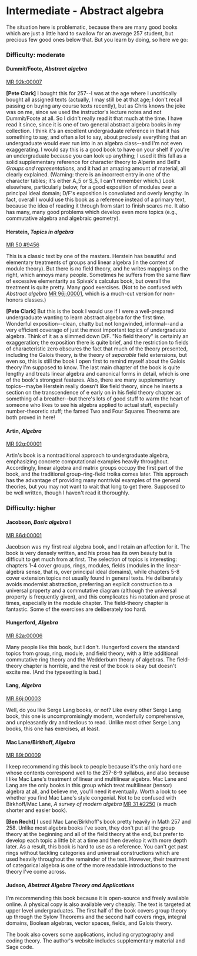 # Intermediate - Abstract algebra

The situation here is problematic, because there are many good books which are just a little
hard to swallow for an average 257 student, but precious few good ones below that.  But you
learn by doing, so here we go:

### Difficulty: moderate

#### Dummit/Foote, *Abstract algebra*

[MR 92k:00007](http://www.ams.org/mathscinet-getitem?mr=92k%3A00007)

**[Pete Clark]** I bought this for 257--I was at the age where I uncritically bought all
assigned texts (actually, I may still be at that age; I don't recall passing on buying any
course texts recently), but as Chris knows the joke was on me, since we used the instructor's
lecture notes and not Dummit/Foote at all.  So I didn't really read it that much at the time.
I have read it since, since it is one of two general abstract algebra books in my collection.
I think it's an excellent undergraduate reference in that it has something to say, and often a
lot to say, about precisely everything that an undergraduate would ever run into in an algebra
class--and I'm not even exaggerating.  I would say this is a good book to have on your shelf if
you're an undergraduate because you can look up anything; I used it this fall as a solid
supplementary reference for character theory to Alperin and Bell's *Groups and
representations*, and it had an amazing amount of material, all clearly explained.  (Warning:
there is an incorrect entry in one of the character tables; it's either A\_5 or S\_5, I can't
remember which.)  Look elsewhere, particularly below, for a good exposition of modules over a
principal ideal domain; D/F's exposition is convoluted and overly lengthy.  In fact, overall I
would use this book as a reference instead of a primary text, because the idea of reading it
through from start to finish scares me.  It also has many, many good problems which develop
even more topics (e.g., commutative algebra and algebraic geometry).

#### Herstein, *Topics in algebra*

[MR 50 #9456](http://www.ams.org/mathscinet-getitem?mr=50+%239456)

This is a classic text by one of the masters.  Herstein has beautiful and elementary treatments
of groups and linear algebra (in the context of module theory).  But there is no field theory,
and he writes mappings on the right, which annoys many people.  Sometimes he suffers from the
same flaw of excessive elementarity as Spivak's calculus book, but overall the treatment is
quite pretty.  Many good exercises.  (Not to be confused with *Abstract algebra*
[MR 96j:00001](http://www.ams.org/mathscinet-getitem?mr=96j%3A00001), which is a much-cut
version for non-honors classes.)

**[Pete Clark]** But this is the book I would use if I were a well-prepared undergraduate
wanting to learn abstract algebra for the first time.  Wonderful exposition--clean, chatty but
not longwinded, informal--and a very efficient coverage of just the most important topics of
undergraduate algebra. Think of it as a slimmed down D/F.  "No field theory" is certainly an
exaggeration; the exposition there is quite brief, and the restriction to fields of
characteristic zero obscures the fact that much of the theory presented, including the Galois
theory, is the theory of *separable* field extensions, but even so, this is still the book I
open first to remind myself about the Galois theory I'm supposed to know.  The last main
chapter of the book is quite lengthy and treats linear algebra and canonical forms in detail,
which is one of the book's strongest features.  Also, there are many supplementary
topics--maybe Herstein really doesn't like field theory, since he inserts a section on the
transcendence of e early on in his field theory chapter as something of a breather--but there's
lots of good stuff to warm the heart of someone who likes to see his algebra applied to actual
stuff, especially number-theoretic stuff; the famed Two and Four Squares Theorems are both
proved in here!

#### Artin, *Algebra*

[MR 92g:00001](http://www.ams.org/mathscinet-getitem?mr=92g%3A00001)

Artin's book is a nontraditional approach to undergraduate algebra, emphasizing concrete
computational examples heavily throughout.  Accordingly, linear algebra and matrix groups
occupy the first part of the book, and the traditional group-ring-field troika comes later.
This approach has the advantage of providing many nontrivial examples of the general theories,
but you may not want to wait that long to get there.  Supposed to be well written, though I
haven't read it thoroughly.

### Difficulty: higher

#### Jacobson, *Basic algebra* I

[MR 86d:00001](http://www.ams.org/mathscinet-getitem?mr=86d%3A00001)

Jacobson was my first real algebra book, and I retain an affection for it.  The book is very
densely written, and his prose has its own beauty but is difficult to get much from at first.
The selection of topics is interesting: chapters 1-4 cover groups, rings, modules, fields
(modules in the linear-algebra sense, that is, over principal ideal domains), while chapters
5-8 cover extension topics not usually found in general texts.  He deliberately avoids
modernist abstraction, preferring an explicit construction to a universal property and a
commutative diagram (although the universal property is frequently given), and this complicates
his notation and prose at times, especially in the module chapter.  The field-theory chapter is
fantastic.  Some of the exercises are deliberately too hard.

#### Hungerford, *Algebra*

[MR 82a:00006](http://www.ams.org/mathscinet-getitem?mr=82a%3A00006)

Many people like this book, but I don't.  Hungerford covers the standard topics from group,
ring, module, and field theory, with a little additional commutative ring theory and the
Wedderburn theory of algebras.  The field-theory chapter is horrible, and the rest of the book
is okay but doesn't excite me.  (And the typesetting is bad.)

#### Lang, *Algebra*

[MR 86j:00003](http://www.ams.org/mathscinet-getitem?mr=86j%3A00003)

Well, do you like Serge Lang books, or not?  Like every other Serge Lang book, this one is
uncompromisingly modern, wonderfully comprehensive, and unpleasantly dry and tedious to read.
Unlike most other Serge Lang books, this one has exercises, at least.

#### Mac Lane/Birkhoff, *Algebra*

[MR 89i:00009](http://www.ams.org/mathscinet-getitem?mr=89i%3A00009)

I keep recommending this book to people because it's the only hard one whose contents
correspond well to the 257-8-9 syllabus, and also because I like Mac Lane's treatment of linear
and multilinear algebra.  Mac Lane and Lang are the only books in this group which treat
multilinear (tensor) algebra at all, and believe me, you'll need it eventually.  Worth a look
to see whether you find Mac Lane's style congenial.  Not to be confused with Birkhoff/Mac Lane,
*A survey of modern algebra* [MR 31 #2250](http://www.ams.org/mathscinet-getitem?mr=31+%232250)
(a much shorter and easier book).

**[Ben Recht]** I used Mac Lane/Birkhoff's book pretty heavily in Math 257 and 258.  Unlike
most algebra books I've seen, they don't put all the group theory at the beginning and all of
the field theory at the end, but prefer to develop each topic a little bit at a time and then
develop it with more depth later.  As a result, this book is hard to use as a reference.  You
can't get past rings without tackling categories and universal constructions which are used
heavily throughout the remainder of the text.  However, their treatment of categorical algebra
is one of the more readable introductions to the theory I've come across.

#### Judson, *Abstract Algebra Theory and Applications*

I'm recommending this book because it is open-source and freely available online. A physical 
copy is also available very cheaply. The text is targeted at upper level undergraduates. The 
first half of the book covers group theory up through the Sylow Theorems and the second half 
covers rings, integral domains, Boolean algebras, vector spaces, fields, and Galois theory.

The book also covers some applications, including cryptography and coding theory. The author's
website includes supplementary material and Sage code.